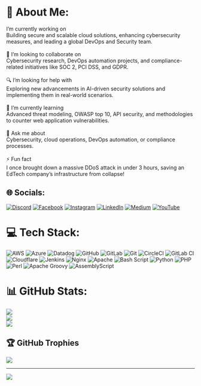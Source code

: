 # 💫 About Me:
I’m currently working on<br>Building secure and scalable cloud solutions, enhancing cybersecurity measures, and leading a global DevOps and Security team.<br><br>🤝 I’m looking to collaborate on<br>Cybersecurity research, DevOps automation projects, and compliance-related initiatives like SOC 2, PCI DSS, and GDPR.<br><br>🔍 I’m looking for help with<br>Exploring new advancements in AI-driven security solutions and implementing them in real-world scenarios.<br><br>🌱 I’m currently learning<br>Advanced threat modeling, OWASP top 10, API security, and methodologies to counter web application vulnerabilities.<br><br>💬 Ask me about<br>Cybersecurity, cloud operations, DevOps automation, or compliance processes.<br><br>⚡ Fun fact<br>I once brought down a massive DDoS attack in under 3 hours, saving an EdTech company’s infrastructure from collapse!


## 🌐 Socials:
[![Discord](https://img.shields.io/badge/Discord-%237289DA.svg?logo=discord&logoColor=white)](https://discord.gg/satyamrastogi) [![Facebook](https://img.shields.io/badge/Facebook-%231877F2.svg?logo=Facebook&logoColor=white)](https://facebook.com/hackersatyamrastogi) [![Instagram](https://img.shields.io/badge/Instagram-%23E4405F.svg?logo=Instagram&logoColor=white)](https://instagram.com/Officialsatyamrastogi) [![LinkedIn](https://img.shields.io/badge/LinkedIn-%230077B5.svg?logo=linkedin&logoColor=white)](https://linkedin.com/in/Hackersatyamrastogi) [![Medium](https://img.shields.io/badge/Medium-12100E?logo=medium&logoColor=white)](https://medium.com/@Hackersatyamrastogi ) [![YouTube](https://img.shields.io/badge/YouTube-%23FF0000.svg?logo=YouTube&logoColor=white)](https://youtube.com/@CyberSecurityEra) 

# 💻 Tech Stack:
![AWS](https://img.shields.io/badge/AWS-%23FF9900.svg?style=for-the-badge&logo=amazon-aws&logoColor=white) ![Azure](https://img.shields.io/badge/azure-%230072C6.svg?style=for-the-badge&logo=microsoftazure&logoColor=white) ![Datadog](https://img.shields.io/badge/datadog-%23632CA6.svg?style=for-the-badge&logo=datadog&logoColor=white) ![GitHub](https://img.shields.io/badge/github-%23121011.svg?style=for-the-badge&logo=github&logoColor=white) ![GitLab](https://img.shields.io/badge/gitlab-%23181717.svg?style=for-the-badge&logo=gitlab&logoColor=white) ![Git](https://img.shields.io/badge/git-%23F05033.svg?style=for-the-badge&logo=git&logoColor=white) ![CircleCI](https://img.shields.io/badge/circleci-%23161616.svg?style=for-the-badge&logo=circleci&logoColor=white) ![GitLab CI](https://img.shields.io/badge/gitlab%20CI-%23181717.svg?style=for-the-badge&logo=gitlab&logoColor=white) ![Cloudflare](https://img.shields.io/badge/Cloudflare-F38020?style=for-the-badge&logo=Cloudflare&logoColor=white) ![Jenkins](https://img.shields.io/badge/jenkins-%232C5263.svg?style=for-the-badge&logo=jenkins&logoColor=white) ![Nginx](https://img.shields.io/badge/nginx-%23009639.svg?style=for-the-badge&logo=nginx&logoColor=white) ![Apache](https://img.shields.io/badge/apache-%23D42029.svg?style=for-the-badge&logo=apache&logoColor=white) ![Bash Script](https://img.shields.io/badge/bash_script-%23121011.svg?style=for-the-badge&logo=gnu-bash&logoColor=white) ![Python](https://img.shields.io/badge/python-3670A0?style=for-the-badge&logo=python&logoColor=ffdd54) ![PHP](https://img.shields.io/badge/php-%23777BB4.svg?style=for-the-badge&logo=php&logoColor=white) ![Perl](https://img.shields.io/badge/perl-%2339457E.svg?style=for-the-badge&logo=perl&logoColor=white) ![Apache Groovy](https://img.shields.io/badge/Apache%20Groovy-4298B8.svg?style=for-the-badge&logo=Apache+Groovy&logoColor=white) ![AssemblyScript](https://img.shields.io/badge/assembly%20script-%23000000.svg?style=for-the-badge&logo=assemblyscript&logoColor=white)
# 📊 GitHub Stats:
![](https://github-readme-stats.vercel.app/api?username=hackersatyamrastogi&theme=ocean_dark&hide_border=false&include_all_commits=false&count_private=false)<br/>
![](https://github-readme-streak-stats.herokuapp.com/?user=hackersatyamrastogi&theme=ocean_dark&hide_border=false)<br/>
![](https://github-readme-stats.vercel.app/api/top-langs/?username=hackersatyamrastogi&theme=ocean_dark&hide_border=false&include_all_commits=false&count_private=false&layout=compact)

## 🏆 GitHub Trophies
![](https://github-profile-trophy.vercel.app/?username=hackersatyamrastogi&theme=midnight-purple&no-frame=false&no-bg=true&margin-w=4)

---
[![](https://visitcount.itsvg.in/api?id=hackersatyamrastogi&icon=0&color=0)](https://visitcount.itsvg.in)

<!-- Proudly created with GPRM ( https://gprm.itsvg.in ) -->
